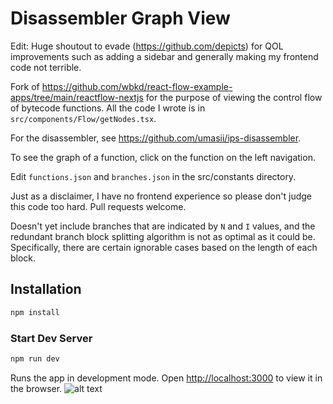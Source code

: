 # Disassembler Graph View

Edit: Huge shoutout to evade (https://github.com/depicts) for QOL improvements such as adding a sidebar and generally making my frontend code not terrible.

Fork of https://github.com/wbkd/react-flow-example-apps/tree/main/reactflow-nextjs for the purpose of viewing the control flow of bytecode functions. All the code I wrote is in `src/components/Flow/getNodes.tsx`.

For the disassembler, see https://github.com/umasii/ips-disassembler.

To see the graph of a function, click on the function on the left navigation.

Edit `functions.json` and `branches.json` in the src/constants directory.

Just as a disclaimer, I have no frontend experience so please don't judge this code too hard. Pull requests welcome.

Doesn't yet include branches that are indicated by `N` and `I` values, and the redundant branch block splitting algorithm is not as optimal as it could be. Specifically, there are certain ignorable cases based on the length of each block.

## Installation

```sh
npm install
```

### Start Dev Server

```sh
npm run dev
```

Runs the app in development mode. Open [http://localhost:3000](http://localhost:3000) to view it in the browser.
![alt text](https://github.com/umasii/disassembler-graph-view/blob/main/example.jpeg?raw=true)
